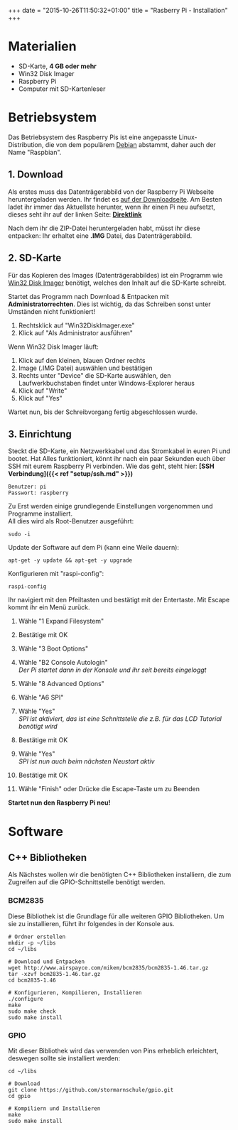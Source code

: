 +++
date = "2015-10-26T11:50:32+01:00"
title = "Rasberry Pi - Installation"
+++

# Materialien

* SD-Karte, __4 GB oder mehr__
* Win32 Disk Imager
* Raspberry Pi
* Computer mit SD-Kartenleser

# Betriebsystem

Das Betriebsystem des Raspberry Pis ist eine angepasste Linux-Distribution, die von dem
populärem [Debian](https://www.debian.org) abstammt, daher auch der Name "Raspbian".

## 1. Download

Als erstes muss das Datenträgerabbild von der Raspberry Pi Webseite heruntergeladen werden.
Ihr findet es [auf der Downloadseite](https://www.raspberrypi.org/downloads/raspbian/).
Am Besten ladet ihr immer das Aktuellste herunter, wenn ihr einen Pi neu aufsetzt, dieses
seht ihr auf der linken Seite:
__[Direktlink](https://downloads.raspberrypi.org/raspbian_latest)__

Nach dem ihr die ZIP-Datei heruntergeladen habt, müsst ihr diese entpacken: Ihr erhaltet
eine __.IMG__ Datei, das Datenträgerabbild.

## 2. SD-Karte

Für das Kopieren des Images (Datenträgerabbildes) ist ein Programm wie
[Win32 Disk Imager](http://sourceforge.net/projects/win32diskimager/files/Archive/Win32DiskImager-0.9.5-binary.zip/download)
benötigt, welches den Inhalt auf die SD-Karte schreibt.

Startet das Programm nach Download & Entpacken mit __Administratorrechten__. Dies ist
wichtig, da das Schreiben sonst unter Umständen nicht funktioniert!

1. Rechtsklick auf "Win32DiskImager.exe"
2. Klick auf "Als Administrator ausführen"

Wenn Win32 Disk Imager läuft:

1. Klick auf den kleinen, blauen Ordner rechts
2. Image (.IMG Datei) auswählen und bestätigen
3. Rechts unter "Device" die SD-Karte auswählen,
   den Laufwerkbuchstaben findet unter Windows-Explorer heraus
4. Klick auf "Write"
5. Klick auf "Yes"

Wartet nun, bis der Schreibvorgang fertig abgeschlossen wurde.

## 3. Einrichtung

Steckt die SD-Karte, ein Netzwerkkabel und das Stromkabel in euren Pi und bootet.
Hat Alles funktioniert, könnt ihr nach ein paar Sekunden euch über SSH mit eurem
Raspberry Pi verbinden. Wie das geht, steht hier: __[SSH Verbindung]({{< ref "setup/ssh.md" >}})__

```
Benutzer: pi
Passwort: raspberry
```

Zu Erst werden einige grundlegende Einstellungen vorgenommen und Programme installiert.  
All dies wird als Root-Benutzer ausgeführt:
```
sudo -i
```

Update der Software auf dem Pi (kann eine Weile dauern):
```
apt-get -y update && apt-get -y upgrade
```

Konfigurieren mit "raspi-config":
```
raspi-config
```

Ihr navigiert mit den Pfeiltasten und bestätigt mit der Entertaste. Mit Escape
kommt ihr ein Menü zurück.

1. Wähle "1 Expand Filesystem"
2. Bestätige mit OK


1. Wähle "3 Boot Options"
2. Wähle "B2 Console Autologin"  
   _Der Pi startet dann in der Konsole und ihr seit bereits eingeloggt_


1. Wähle "8 Advanced Options"
2. Wähle "A6 SPI"
3. Wähle "Yes"  
   _SPI ist aktiviert, das ist eine Schnittstelle die z.B. für das LCD Tutorial
   benötigt wird_
4. Bestätige mit OK
5. Wähle "Yes"  
   _SPI ist nun auch beim nächsten Neustart aktiv_
6. Bestätige mit OK
7. Wähle "Finish" oder Drücke die Escape-Taste um zu Beenden

__Startet nun den Raspberry Pi neu!__

# Software

## C++ Bibliotheken

Als Nächstes wollen wir die benötigten C++ Bibliotheken installiern, die zum
Zugreifen auf die GPIO-Schnittstelle benötigt werden.

### BCM2835

Diese Bibliothek ist die Grundlage für alle weiteren GPIO Bibliotheken.
Um sie zu installieren, führt ihr folgendes in der Konsole aus.

```
# Ordner erstellen
mkdir -p ~/libs
cd ~/libs

# Download und Entpacken
wget http://www.airspayce.com/mikem/bcm2835/bcm2835-1.46.tar.gz
tar -xzvf bcm2835-1.46.tar.gz
cd bcm2835-1.46

# Konfigurieren, Kompilieren, Installieren
./configure
make
sudo make check
sudo make install
```

### GPIO

Mit dieser Bibliothek wird das verwenden von Pins erheblich erleichtert, 
deswegen sollte sie installiert werden:

```
cd ~/libs

# Download
git clone https://github.com/stormarnschule/gpio.git
cd gpio

# Kompiliern und Installieren
make
sudo make install
```
